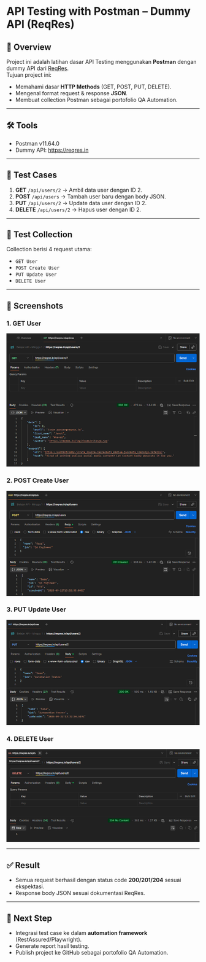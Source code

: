 # API Testing with Postman – Dummy API (ReqRes)

## 📌 Overview
Project ini adalah latihan dasar API Testing menggunakan **Postman** dengan dummy API dari [ReqRes](https://reqres.in).  
Tujuan project ini:
- Memahami dasar **HTTP Methods** (GET, POST, PUT, DELETE).  
- Mengenal format request & response **JSON**.  
- Membuat collection Postman sebagai portofolio QA Automation.  

---

## 🛠️ Tools
- Postman v11.64.0
- Dummy API: https://reqres.in  

---

## 🚀 Test Cases
1. **GET** `/api/users/2` → Ambil data user dengan ID 2.  
2. **POST** `/api/users` → Tambah user baru dengan body JSON.  
3. **PUT** `/api/users/2` → Update data user dengan ID 2.  
4. **DELETE** `/api/users/2` → Hapus user dengan ID 2.  

---

## 📂 Test Collection
Collection berisi 4 request utama:
- `GET User`  
- `POST Create User`  
- `PUT Update User`  
- `DELETE User`  

---

## 📸 Screenshots
### 1. GET User
![GET User Screenshot](screenshots/get-user.png)

### 2. POST Create User
![POST User Screenshot](screenshots/post-user.png)

### 3. PUT Update User
![PUT User Screenshot](screenshots/put-user.png)

### 4. DELETE User
![DELETE User Screenshot](screenshots/delete-user.png)

---

## ✅ Result
- Semua request berhasil dengan status code **200/201/204** sesuai ekspektasi.  
- Response body JSON sesuai dokumentasi ReqRes.  

---

## 🔮 Next Step
- Integrasi test case ke dalam **automation framework** (RestAssured/Playwright).  
- Generate report hasil testing.  
- Publish project ke GitHub sebagai portofolio QA Automation.  
